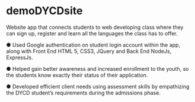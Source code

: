 # demoDYCDsite
Website app that connects students to web developing class where they can sign up, register and learn all the languages the class has to offer.

●	Used Google authentication on student login account within the app, along with Front End HTML 5, CSS3, JQuery and Back End NodeJs, ExpressJs.

●	Helped gain better awareness and increased enrollment to the youth, so the students know exactly their status of their application.

●	Developed efficient client needs using assessment skills by empathizing the DYCD student’s requirements during the admissions phase. 
